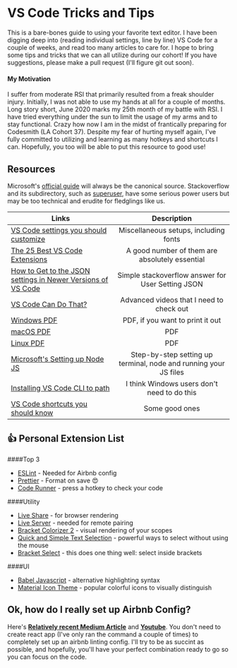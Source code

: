 [logo]: ./img/vscode.svg "VS Code Logo"

# VS Code Tricks and Tips

This is a bare-bones guide to using your favorite text editor. I have been digging deep into (reading individual settings, line by line) VS Code for a couple of weeks, and read too many articles to care for. I hope to bring some tips and tricks that we can all utilize during our cohort! If you have suggestions, please make a pull request (I'll figure git out soon).

#### My Motivation

I suffer from moderate RSI that primarily resulted from a freak shoulder injury. Initially, I was not able to use my hands at all for a couple of months. Long story short, June 2020 marks my 25th month of my battle with RSI. I have tried everything under the sun to limit the usage of my arms and to stay functional. Crazy how now I am in the midst of frantically preparing for Codesmith (LA Cohort 37). Despite my fear of hurting myself again, I've fully committed to utilizing and learning as many hotkeys and shortcuts I can. Hopefully, you too will be able to put this resource to good use!

## Resources

Microsoft's [official guide](https://code.visualstudio.com/docs/introvideos/basics) will always be the canonical source. Stackoverflow and its subdirectory, such as [superuser](https://superuser.com/), have some serious power users but may be too technical and erudite for fledglings like us.

| Links                                                                                                                     |                           Description                            |
| ------------------------------------------------------------------------------------------------------------------------- | :--------------------------------------------------------------: |
| [VS Code settings you should customize](https://dev.to/thegeoffstevens/vs-code-settings-you-should-customize-5e75)        |              Miscellaneous setups, including fonts               |
| [The 25 Best VS Code Extensions](https://medium.com/better-programming/how-to-use-vscode-like-a-pro-e120c428f45f)         |          A good number of them are absolutely essential          |
| [How to Get to the JSON settings in Newer Versions of VS Code](https://stackoverflow.com/a/57960147/13544596)             |        Simple stackoverflow answer for User Setting JSON         |
| [VS Code Can Do That?](https://www.vscodecandothat.com/)                                                                  |             Advanced videos that I need to check out             |
| [Windows PDF](https://code.visualstudio.com/shortcuts/keyboard-shortcuts-windows.pdf)                                     |                 PDF, if you want to print it out                 |
| [macOS PDF](https://code.visualstudio.com/shortcuts/keyboard-shortcuts-macos.pdf)                                         |                               PDF                                |
| [Linux PDF](https://code.visualstudio.com/shortcuts/keyboard-shortcuts-linux.pdf)                                         |                               PDF                                |
| [Microsoft's Setting up Node JS](https://code.visualstudio.com/docs/nodejs/nodejs-tutorial)                               | Step-by-step setting up terminal, node and running your JS files |
| [Installing VS Code CLI to path](https://code.visualstudio.com/docs/setup/mac)                                            |           I think Windows users don't need to do this            |
| [VS Code shortcuts you should know](https://medium.com/swlh/15-visual-studio-code-shortcuts-you-should-know-ea1b4166f69f) |                          Some good ones                          |

## 👍 Personal Extension List

####Top 3

- [ESLint](https://marketplace.visualstudio.com/items?itemName=dbaeumer.vscode-eslint) - Needed for Airbnb config
- [Prettier](https://marketplace.visualstudio.com/items?itemName=esbenp.prettier-vscode) - Format on save 😍
- [Code Runner](https://marketplace.visualstudio.com/items?itemName=formulahendry.code-runner) - press a hotkey to check your code

####Utility

- [Live Share](https://marketplace.visualstudio.com/items?itemName=MS-vsliveshare.vsliveshare) - for browser rendering
- [Live Server](https://marketplace.visualstudio.com/items?itemName=ritwickdey.LiveServer) - needed for remote pairing
- [Bracket Colorizer 2](https://marketplace.visualstudio.com/items?itemName=CoenraadS.bracket-pair-colorizer-2) - visual rendering of your scopes
- [Quick and Simple Text Selection](https://marketplace.visualstudio.com/items?itemName=dbankier.vscode-quick-select) - powerful ways to select without using the mouse
- [Bracket Select](https://marketplace.visualstudio.com/items?itemName=chunsen.bracket-select) - this does one thing well: select inside brackets

####UI

- [Babel Javascript](https://marketplace.visualstudio.com/items?itemName=mgmcdermott.vscode-language-babel) - alternative highlighting syntax
- [Material Icon Theme](https://marketplace.visualstudio.com/items?itemName=PKief.material-icon-theme) - popular colorful icons to visually distinguish

## Ok, how do I really set up Airbnb Config?

Here's **[Relatively recent Medium Article](https://medium.com/javascript-in-plain-english/set-up-react-js-with-eslint-prettier-and-airbnb-cc015363a7c7)** and **[Youtube](https://www.youtube.com/watch?v=SydnKbGc7W8&t=3s)**. You don't need to create react app (I've only ran the command a couple of times) to completely set up an airbnb linting config. I'll try to be as succint as possible, and hopefully, you'll have your perfect combination ready to go so you can focus on the code.
